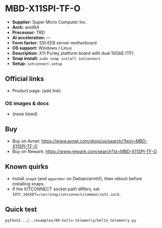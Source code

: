 # MBD-X11SPI-TF-O

- **Supplier:** Super Micro Computer  Inc.
- **Arch:** amd64
- **Processor:** TBD
- **AI acceleration:** —
- **Form factor:** SSI‑EEB server motherboard
- **OS support:** Windows / Linux
- **Description:** X11 Purley platform board with dual 10GbE (TF).
- **Snap install:** `sudo snap install iotconnect`
- **Setup:** `iotconnect.setup`

## Official links
- Product page: (add link)

### OS images & docs
- (none listed)

## Buy
- Buy on Avnet: https://www.avnet.com/shop/us/search/?text=MBD-X11SPI-TF-O
- Buy on Newark: https://www.newark.com/search?st=MBD-X11SPI-TF-O

## Known quirks
- Install `snapd` (and `apparmor` on Debian/armhf), then reboot before installing snaps.
- If the IOTCONNECT socket path differs, set `IOTC_SOCKET=/var/snap/iotconnect/common/iotc.sock`.

## Quick test
```bash
python3 ../../examples/00-hello-telemetry/hello_telemetry.py
```
